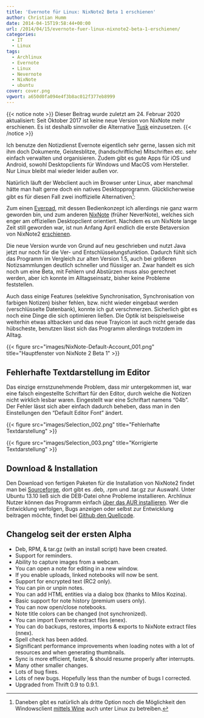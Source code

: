 ```yaml
---
title: 'Evernote für Linux: NixNote2 Beta 1 erschienen'
author: Christian Humm
date: 2014-04-15T19:58:44+00:00
url: /2014/04/15/evernote-fuer-linux-nixnote2-beta-1-erschienen/
categories:
  - IT
  - Linux
tags:
  - Archlinux
  - Evernote
  - Linux
  - Nevernote
  - NixNote
  - ubuntu
cover: cover.png
vgwort: a650d0fa094e4f3b8ac012f377eb8999
---
```


{{< notice note >}}
Dieser Beitrag wurde zuletzt am 24. Februar 2020 aktualisiert: Seit Oktober 2017 ist keine neue Version von NixNote mehr erschienen. Es ist deshalb sinnvoller die Alternative [Tusk](https://klaussinani.tech/tusk/) einzusetzen.
{{< /notice >}}

Ich benutze den Notizdienst Evernote eigentlich sehr gerne, lassen sich mit ihm doch Dokumente, Geistesblitze, (handschriftliche) Mitschriften etc. sehr einfach verwalten und organisieren. Zudem gibt es gute Apps für iOS und Android, sowohl Desktopclients für Windows und MacOS vom Hersteller. Nur Linux bleibt mal wieder leider außen vor.

Natürlich läuft der Webclient auch im Browser unter Linux, aber manchmal hätte man halt gerne doch ein natives Desktopprogramm. Glücklicherweise gibt es für diesen Fall zwei inoffizielle Alternativen[^1]: <!--more-->

[^1]: Daneben gibt es natürlich als dritte Option noch die Möglichkeit den Windowsclient [mittels Wine][2] auch unter Linux zu betreiben.

Zum einen [Everpad][3], mit dessen Bedienkonzept ich allerdings nie ganz warm geworden bin, und zum anderen [NixNote][4] (früher NeverNote), welches sich enger am offiziellen Desktopclient orientiert. Nachdem es um NixNote lange Zeit still geworden war, ist nun Anfang April endlich die erste Betaversion von NixNote2 [erschienen][5].

Die neue Version wurde von Grund auf neu geschrieben und nutzt Java jetzt nur noch für die Ver- und Entschlüsselungsfunktion. Dadurch fühlt sich das Programm im Vergleich zur alten Version 1.5, auch bei größeren Notizsammlungen deutlich schneller und flüssiger an. Zwar handelt es sich noch um eine Beta, mit Fehlern und Abstürzen muss also gerechnet werden, aber ich konnte im Alltagseinsatz, bisher keine Probleme feststellen.

Auch dass einige Features (selektive Synchronisation, Synchronisation von farbigen Notizen) bisher fehlen, bzw. nicht wieder eingebaut werden (verschlüsselte Datenbank), konnte ich gut verschmerzen. Sicherlich gibt es noch eine Dinge die sich optimieren ließen. Die Optik ist beispielsweise weiterhin etwas altbacken und das neue Trayicon ist auch nicht gerade das hübscheste, benutzen lässt sich das Programm allerdings trotzdem im Alltag.

{{< figure src="images/NixNote-Default-Account_001.png" title="Hauptfenster von NixNote 2 Beta 1" >}}

## Fehlerhafte Textdarstellung im Editor

Das einzige ernstzunehmende Problem, dass mir untergekommen ist, war eine falsch eingestellte Schriftart für den Editor, durch welche die Notizen nicht wirklich lesbar waren. Eingestellt war eine Schriftart namens &#8220;04b&#8221;. Der Fehler lässt sich aber einfach dadurch beheben, dass man in den Einstellungen den &#8220;Default Editor Font&#8221; ändert.

{{< figure src="images/Selection_002.png" title="Fehlerhafte Textdarstellung" >}}

{{< figure src="images/Selection_003.png" title="Korrigierte Textdarstellung" >}}

## Download & Installation

Den Download von fertigen Paketen für die Installation von NixNote2 findet man bei [Sourceforge][5], dort gibt es .deb, .rpm und .tar.gz zur Auswahl. Unter Ubuntu 13.10 ließ sich die DEB-Datei ohne Probleme installieren. Archlinux Nutzer können das Programm einfach [über das AUR installieren][6]. Wer die Entwicklung verfolgen, Bugs anzeigen oder selbst zur Entwicklung beitragen möchte, findet bei [Github den Quellcode][7].

## Changelog seit der ersten Alpha

  * Deb, RPM, & tar.gz (with an install script) have been created.
  * Support for reminders.
  * Ability to capture images from a webcam.
  * You can open a note for editing in a new window.
  * If you enable uploads, linked notebooks will now be sent.
  * Support for encrypted text (RC2 only).
  * You can pin or unpin notes.
  * You can add HTML entities via a dialog box (thanks to Milos Kozina).
  * Basic support for note history (premium users only).
  * You can now open/close notebooks.
  * Note title colors can be changed (not synchronized).
  * You can import Evernote extract files (enex).
  * You can do backups, restores, imports & exports to NixNote extract files (nnex).
  * Spell check has been added.
  * Significant performance improvements when loading notes with a lot of resources and when generating thumbnails.
  * Sync is more efficient, faster, & should resume properly after interrupts.
  * Many other smaller changes.
  * Lots of bug fixes.
  * Lots of new bugs. Hopefully less than the number of bugs I corrected.
  * Upgraded from Thrift 0.9 to 0.9.1.

 [1]: https://klaussinani.tech/tusk/
 [2]: https://appdb.winehq.org/objectManager.php?sClass=application&iId=2566
 [3]: https://github.com/nvbn/everpad
 [4]: http://sourceforge.net/projects/nevernote/
 [5]: http://sourceforge.net/projects/nevernote/files/NixNote2%20-%20Beta%201/
 [6]: https://aur.archlinux.org/packages/nixnote2-git/
 [7]: https://github.com/baumgarr/nixnote2

